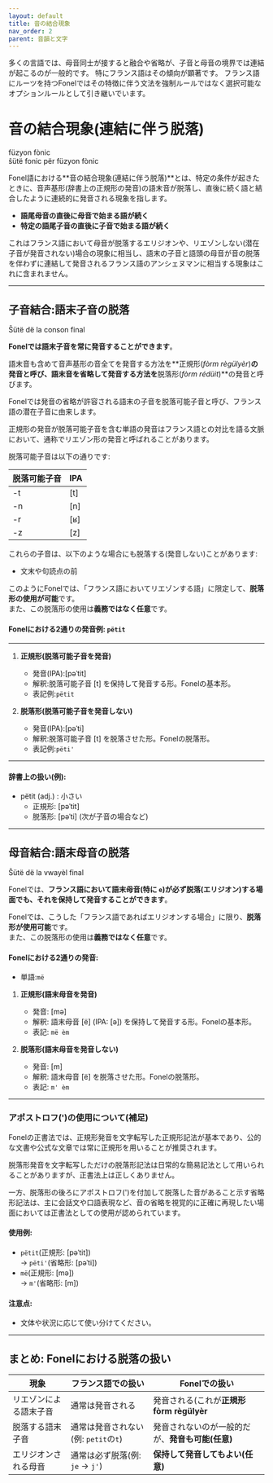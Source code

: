 ```yaml
---
layout: default
title: 音の結合現象
nav_order: 2
parent: 音韻と文字
---
```


多くの言語では、母音同士が接すると融合や省略が、子音と母音の境界では連結が起こるのが一般的です。
特にフランス語はその傾向が顕著です。
フランス語にルーツを持つFonelではその特徴に伴う文法を強制ルールではなく選択可能なオプションルールとして引き継いでいます。


# 音の結合現象(連結に伴う脱落)  
füzyon fònic  
ŝütë fonic për füzyon fònic

Fonel語における**音の結合現象(連結に伴う脱落)**とは、特定の条件が起きたときに、音声基形(辞書上の正規形の発音)の語末音が脱落し、直後に続く語と結合したように連続的に発音される現象を指します。

- **語尾母音の直後に母音で始まる語が続く**
- **特定の語尾子音の直後に子音で始まる語が続く**

これはフランス語において母音が脱落するエリジオンや、リエゾンしない(潜在子音が発音されない)場合の現象に相当し、語末の子音と語頭の母音が音の脱落を伴わずに連結して発音されるフランス語のアンシェヌマンに相当する現象はこれに含まれません。


---

## 子音結合:語末子音の脱落  
Ŝütë dë la conson final

**Fonelでは語末子音を常に発音することができます**。

語末音も含めて音声基形の音全てを発音する方法を**正規形(*fòrm règülyèr*)**の発音と呼び、語末音を省略して発音する方法を**脱落形(*fòrm rédüit*)**の発音と呼びます。

Fonelでは発音の省略が許容される語末の子音を脱落可能子音と呼び、フランス語の潜在子音に由来します。

正規形の発音が脱落可能子音を含む単語の発音はフランス語との対比を語る文脈において、通称でリエゾン形の発音と呼ばれることがあります。

脱落可能子音は以下の通りです:  

| 脱落可能子音 | IPA  |  
|----------|------|  
| -t       | [t]  |  
| -n       | [n]  |  
| -r       | [ʁ]  |  
| -z       | [z]  |  

これらの子音は、以下のような場合にも脱落する(発音しない)ことがあります:  
- 文末や句読点の前  

このようにFonelでは、「フランス語においてリエゾンする語」に限定して、**脱落形の使用が可能**です。  
また、この脱落形の使用は**義務ではなく任意**です。

#### Fonelにおける2通りの発音例: `pëtit`

---

1. **正規形(脱落可能子音を発音)**  
   - 発音(IPA):[pəˈtit]  
   - 解釈:脱落可能子音 [t] を保持して発音する形。Fonelの基本形。  
   - 表記例:`pëtit`

2. **脱落形(脱落可能子音を発音しない)**  
   - 発音(IPA):[pəˈti]  
   - 解釈:脱落可能子音 [t] を脱落させた形。Fonelの脱落形。  
   - 表記例:`pëti'`

---

#### 辞書上の扱い(例):
- pëtit (adj.) : 小さい  
  - 正規形: [pəˈtit]
  - 脱落形: [pəˈti] (次が子音の場合など)

---

## 母音結合:語末母音の脱落  
Ŝütë dë la vwayèl final

Fonelでは、**フランス語において語末母音(特に `e`)が必ず脱落(エリジオン)する場面でも、それを保持して発音することができます**。

Fonelでは、こうした「フランス語であればエリジオンする場合」に限り、**脱落形が使用可能**です。  
また、この脱落形の使用は**義務ではなく任意**です。

#### Fonelにおける2通りの発音:

- 単語:`më`

1. **正規形(語末母音を発音)**  
   - 発音: [mə]  
   - 解釈: 語末母音 [ë] (IPA: [ə]) を保持して発音する形。Fonelの基本形。  
   - 表記: `më èm`

2. **脱落形(語末母音を発音しない)**  
   - 発音: [m]  
   - 解釈: 語末母音 [ë] を脱落させた形。Fonelの脱落形。  
   - 表記: `m' èm`

---

### アポストロフ(')の使用について(補足)

Fonelの正書法では、正規形発音を文字転写した正規形記法が基本であり、公的な文書や公式な文章では常に正規形を用いることが推奨されます。

脱落形発音を文字転写しただけの脱落形記法は日常的な簡易記法として用いられることがありますが、正書法上は正しくありません。

一方、脱落形の後ろにアポストロフ(')を付加して脱落した音があること示す省略形記法は、主に会話文や口語表現など、音の省略を視覚的に正確に再現したい場面においては正書法としての使用が認められています。

#### 使用例:  
- `pëtit`(正規形: [pəˈtit])  
  → `pëti'`(省略形: [pəˈti])  
- `më`(正規形: [mə])  
  → `m'`(省略形: [m])

#### 注意点:  
- 文体や状況に応じて使い分けてください。

---

## まとめ: Fonelにおける脱落の扱い

| 現象                   | フランス語での扱い                   | Fonelでの扱い                                    |
|------------------------|--------------------------------------|--------------------------------------------------|
| リエゾンによる語末子音 | 通常は発音される                     | 発音される(これが**正規形 fòrm règülyèr**        |
| 脱落する語末子音       | 通常は発音されない(例: `petit`の`t`) | 発音されないのが一般的だが、**発音も可能(任意)** |
| エリジオンされる母音   | 通常は必ず脱落(例: `je` → `j'`)     | **保持して発音してもよい(任意)**                 |
